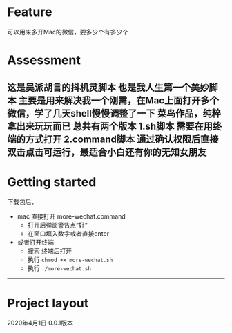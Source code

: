 # Feature
可以用来多开Mac的微信，要多少个有多少个
# Assessment 
这是吴派胡言的抖机灵脚本
也是我人生第一个美妙脚本
主要是用来解决我一个刚需，在Mac上面打开多个微信，学了几天shell慢慢调整了一下
菜鸟作品，纯粹拿出来玩玩而已
总共有两个版本
1.sh脚本 需要在用终端的方式打开
2.command脚本 通过确认权限后直接双击点击可运行，最适合小白还有你的无知女朋友
---
# Getting started
下载包后，
* mac 直接打开 more-wechat.command
    * 打开后弹窗警告点“好“
    * 在窗口填入数字或者直接enter
* 或者打开终端 
    * 搜索 终端后打开
    * 执行 `chmod +x more-wechat.sh`
    * 执行 `./more-wechat.sh`
---
# Project layout
 2020年4月1日 0.0.1版本
